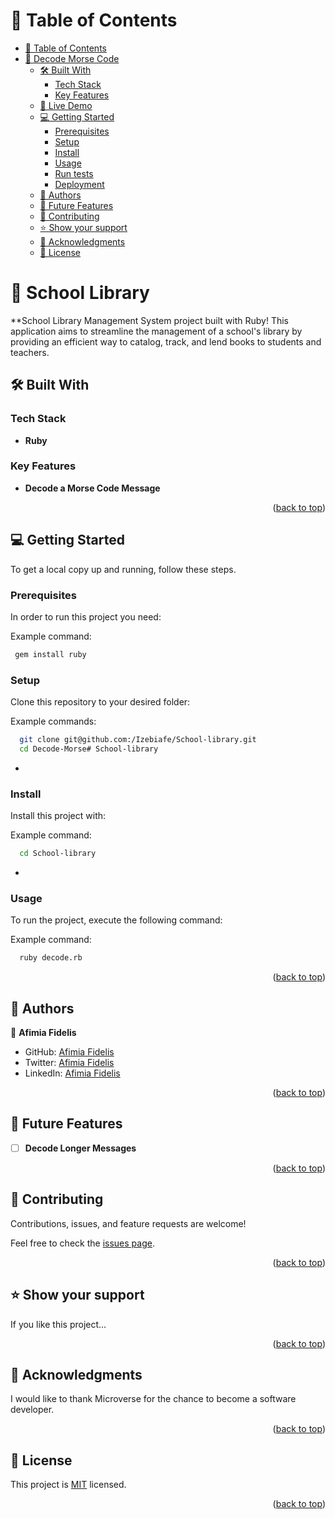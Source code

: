 # 📗 Table of Contents

- [📗 Table of Contents](#-table-of-contents)
- [📖 Decode Morse Code ](#-decode-morse-code-)
  - [🛠 Built With ](#-built-with-)
    - [Tech Stack ](#tech-stack-)
    - [Key Features ](#key-features-)
  - [🚀 Live Demo ](#-live-demo-)
  - [💻 Getting Started ](#-getting-started-)
    - [Prerequisites](#prerequisites)
    - [Setup](#setup)
    - [Install](#install)
    - [Usage](#usage)
    - [Run tests](#run-tests)
    - [Deployment](#deployment)
  - [👥 Authors ](#-authors-)
  - [🔭 Future Features ](#-future-features-)
  - [🤝 Contributing ](#-contributing-)
  - [⭐️ Show your support ](#️-show-your-support-)
  - [🙏 Acknowledgments ](#-acknowledgments-)
  - [📝 License ](#-license-)

# 📖 School Library <a name="about-project"></a>

\*\*School Library Management System project built with Ruby! This application aims to streamline the management of a school's library by providing an efficient way to catalog, track, and lend books to students and teachers.

## 🛠 Built With <a name="built-with"></a>

### Tech Stack <a name="tech-stack"></a>

- **Ruby**

### Key Features <a name="key-features"></a>

- **Decode a Morse Code Message**

<p align="right">(<a href="#readme-top">back to top</a>)</p>

<!-- ## 🚀 Live Demo <a name="live-demo"></a>


- Live Demo is not available yet

<p align="right">(<a href="#readme-top">back to top</a>)</p> -->

## 💻 Getting Started <a name="getting-started"></a>

To get a local copy up and running, follow these steps.

### Prerequisites

In order to run this project you need:

Example command:

```sh
 gem install ruby
```

### Setup

Clone this repository to your desired folder:

Example commands:

```sh
  git clone git@github.com:/Izebiafe/School-library.git
  cd Decode-Morse# School-library
```

-

### Install

Install this project with:

Example command:

```sh
  cd School-library
```

-

### Usage

To run the project, execute the following command:

Example command:

```sh
  ruby decode.rb
```

<!-- ### Run tests

Tests are not available yet. -->

<p align="right">(<a href="#readme-top">back to top</a>)</p>

## 👥 Authors <a name="authors"></a>

👤 **Afimia Fidelis**

- GitHub: [Afimia Fidelis](https://github.com/Izebiafe)
- Twitter: [Afimia Fidelis](https://twitter.com/Izebiafe)
- LinkedIn: [Afimia Fidelis](https://linkedin.com/in/Izebiafe)

<p align="right">(<a href="#readme-top">back to top</a>)</p>

## 🔭 Future Features <a name="future-features"></a>

- [ ] **Decode Longer Messages**

<p align="right">(<a href="#readme-top">back to top</a>)</p>

## 🤝 Contributing <a name="contributing"></a>

Contributions, issues, and feature requests are welcome!

Feel free to check the [issues page](../../issues/).

<p align="right">(<a href="#readme-top">back to top</a>)</p>

## ⭐️ Show your support <a name="support"></a>

If you like this project...

<p align="right">(<a href="#readme-top">back to top</a>)</p>

## 🙏 Acknowledgments <a name="acknowledgements"></a>

I would like to thank Microverse for the chance to become a software developer.

<p align="right">(<a href="#readme-top">back to top</a>)</p>

## 📝 License <a name="license"></a>

This project is [MIT](./LICENSE) licensed.

<p align="right">(<a href="#readme-top">back to top</a>)</p>

